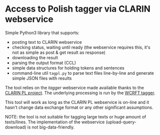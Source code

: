 # Access to Polish tagger via CLARIN webservice

Simple Python3 library that supports:
* posting text to CLARIN webservice
* checking status, waiting until ready (the webservice requires this, it's not as simple as post & get result as response)
* downloading the result
* parsing the output format (CCL)
* simple data structures for holding tokens and sentences
* command-line util `tagpl.py` to parse text files line-by-line and generate simple JSON files with results

The tool relies on the _tagger_ webservice made available thanks to the [CLARIN PL project](http://clarin-pl.eu/pl/tagger/).
The underlying processing is run by the [WCRFT tagger](http://nlp.pwr.wroc.pl/redmine/projects/wcrft/wiki).

This tool will work as long as the CLARIN PL webservice is on-line and it hasn't change data exchange format or any other significant assumptions.

NOTE: the tool is not suitable for tagging large texts or huge amount of texts/lines. The implementation of the webservice (upload-query-download) is not big-data-friendly.
